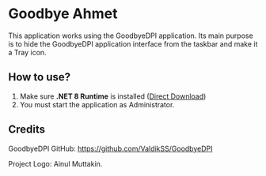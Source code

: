 <h1>Goodbye Ahmet</h1>

This application works using the GoodbyeDPI application. Its main purpose is to hide the GoodbyeDPI application interface from the taskbar and make it a Tray icon.

<h2>How to use?</h2>
<ol>
<li>Make sure <b>.NET 8 Runtime</b> is installed (<a href="https://dotnet.microsoft.com/en-us/download/dotnet/thank-you/runtime-8.0.10-windows-x64-installer">Direct Download</a>)</li>
<li>You must start the application as Administrator.</li>
</ol>

<h2>Credits</h2>

GoodbyeDPI GitHub: https://github.com/ValdikSS/GoodbyeDPI

Project Logo: Ainul Muttakin.

